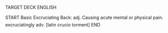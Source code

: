 TARGET DECK
ENGLISH

START
Basic
Excruciating
Back: adj. Causing acute mental or physical pain.  excruciatingly adv. [latin crucio torment]
END
